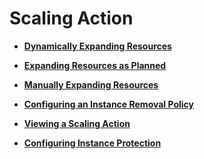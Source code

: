 # Scaling Action<a name="EN-US_TOPIC_0042018376"></a>

-   **[Dynamically Expanding Resources](dynamically-expanding-resources.md)**  

-   **[Expanding Resources as Planned](expanding-resources-as-planned.md)**  

-   **[Manually Expanding Resources](manually-expanding-resources.md)**  

-   **[Configuring an Instance Removal Policy](configuring-an-instance-removal-policy.md)**  

-   **[Viewing a Scaling Action](viewing-a-scaling-action.md)**  

-   **[Configuring Instance Protection](configuring-instance-protection.md)**  


